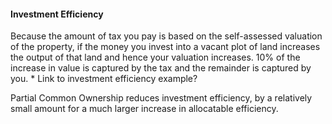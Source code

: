 #### Investment Efficiency

Because the amount of tax you pay is based on the self-assessed valuation of the property, if the money you invest into a vacant plot of land increases the output of that land and hence your valuation increases. 10% of the increase in value is captured by the tax and the remainder is captured by you. * Link to investment efficiency example?

Partial Common Ownership reduces investment efficiency, by a relatively small amount for a much larger increase in allocatable efficiency.
